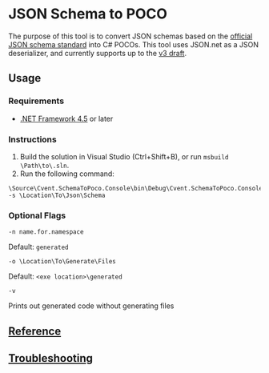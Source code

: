 # JSON Schema to POCO
The purpose of this tool is to convert JSON schemas based on the [official JSON schema standard](http://json-schema.org/) into C# POCOs. This tool uses JSON.net as a JSON deserializer, and currently supports up to the [v3 draft](http://tools.ietf.org/html/draft-zyp-json-schema-03).

## Usage

### Requirements
* [.NET Framework 4.5](http://www.microsoft.com/en-us/download/details.aspx?id=30653) or later

### Instructions
1. Build the solution in Visual Studio (Ctrl+Shift+B), or run `msbuild \Path\to\.sln`.
2. Run the following command:
```
\Source\Cvent.SchemaToPoco.Console\bin\Debug\Cvent.SchemaToPoco.Console.exe -s \Location\To\Json\Schema
```

### Optional Flags

```
-n name.for.namespace
```
Default: `generated`

```
-o \Location\To\Generate\Files
```
Default: `<exe location>\generated`

```
-v
```
Prints out generated code without generating files

## [Reference](https://github.com/cvent/json-schema-2-poco/wiki/Reference)

## [Troubleshooting](https://github.com/cvent/json-schema-2-poco/wiki/Troubleshooting)
